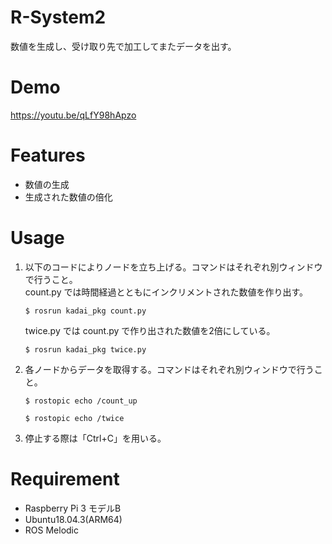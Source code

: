 # R-System2
数値を生成し、受け取り先で加工してまたデータを出す。

# Demo
https://youtu.be/qLfY98hApzo

# Features
- 数値の生成
- 生成された数値の倍化

# Usage
1. 以下のコードによりノードを立ち上げる。コマンドはそれぞれ別ウィンドウで行うこと。<br> 
    count.py では時間経過とともにインクリメントされた数値を作り出す。
    ```
    $ rosrun kadai_pkg count.py
    ```
    twice.py では count.py で作り出された数値を2倍にしている。
    ```
    $ rosrun kadai_pkg twice.py
    ```
2. 各ノードからデータを取得する。コマンドはそれぞれ別ウィンドウで行うこと。
    ```
    $ rostopic echo /count_up
    ```
    ```
    $ rostopic echo /twice
    ```
3. 停止する際は「Ctrl+C」を用いる。

# Requirement
- Raspberry Pi 3 モデルB
- Ubuntu18.04.3(ARM64)
- ROS Melodic

